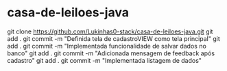 # casa-de-leiloes-java


git clone https://github.com/Lukinhas0-stack/casa-de-leiloes-java.git
git add .
git commit -m "Definida tela de cadastroVIEW como tela principal"
git add .
git commit -m "Implementada funcionalidade de salvar dados no banco"
git add .
git commit -m "Adicionada mensagem de feedback após cadastro"
git add .
git commit -m "Implementada listagem de dados"
